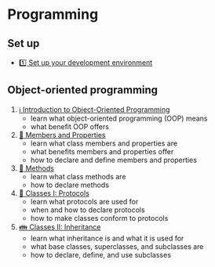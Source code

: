 # Programming

## Set up

- [1️⃣ Set up your development environment](01.setup)

## Object-oriented programming

1. [ℹ️ Introduction to Object-Oriented Programming](02.introduction-to-oop)
    - learn what object-oriented programming (OOP) means
    - what benefit OOP offers
2. [📝 Members and Properties](03.members-and-properties)
    - learn what class members and properties are
    - what benefits members and properties offer
    - how to declare and define members and properties
3. [🧪 Methods](04.methods)
    - learn what class methods are
    - how to declare methods
4. [📜 Classes I: Protocols](05.classes-01-protocols)
    - learn what protocols are used for
    - when and how to declare protocols
    - how to make classes conform to protocols
5. [👪 Classes II: Inheritance](06.classes-02-inheritance)
    - learn what inheritance is and what it is used for
    - what base classes, superclasses, and subclasses are
    - how to declare, define, and use subclasses
